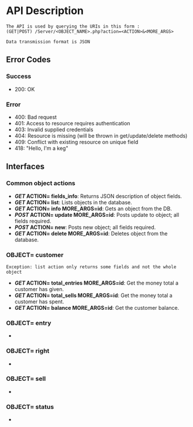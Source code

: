 # API Description

	The API is used by querying the URIs in this form : 
	(GET|POST) /Server/<OBJECT_NAME>.php?action=<ACTION>&<MORE_ARGS>

	Data transmission format is JSON

## Error Codes

### Success
- 200: OK

### Error
- 400: Bad request
- 401: Access to resource requires authentication
- 403: Invalid supplied credentials
- 404: Resource is missing (will be thrown in get/update/delete methods)
- 409: Conflict with existing resource on unique field
- 418: "Hello, I'm a keg"

## Interfaces

### Common object actions

- **_GET_	ACTION= fields_info**: Returns JSON description of object fields.
- **_GET_	ACTION= list**: Lists objects in the database.
- **_GET_	ACTION= info 	MORE_ARGS=id**: Gets an object from the DB.
- **_POST_	ACTION= update 	MORE_ARGS=id**: Posts update to object; all fields required.
- **_POST_	ACTION= new**: Posts new object; all fields required.
- **_GET_	ACTION= delete	MORE_ARGS=id**: Deletes object from the database.

### OBJECT=	customer

	Exception: list action only returns some fields and not the whole object

- **_GET_	ACTION=	total_entries	MORE_ARGS=id**: Get the money total a customer has given.
- **_GET_	ACTION= total_sells		MORE_ARGS=id**: Get the money total a customer has spent.
- **_GET_	ACTION= balance			MORE_ARGS=id**: Get the customer balance.

### OBJECT=	entry

-

### OBJECT=	right

-

### OBJECT=	sell

-

### OBJECT=	status

-

